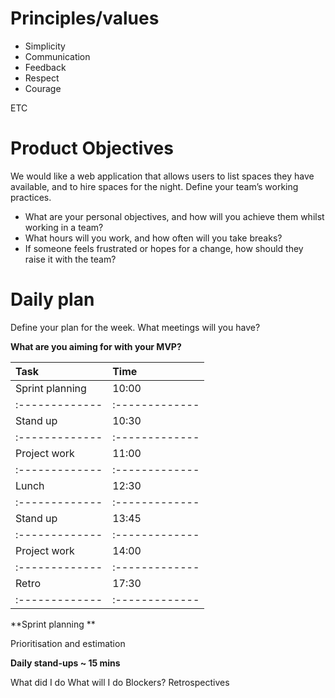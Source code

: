# Principles/values 

* Simplicity
* Communication
* Feedback
* Respect
* Courage 

ETC 

# Product Objectives

We would like a web application that allows users to list spaces they have available, and to hire spaces for the night.
Define your team’s working practices.

* What are your personal objectives, and how will you achieve them whilst working in a team? 
* What hours will you work, and how often will you take breaks? 
* If someone feels frustrated or hopes for a change, how should they raise it with the team?


# Daily plan

Define your plan for the week. What meetings will you have? 

**What are you aiming for with your MVP?**

| Task            | Time           |
| :-------------  | :------------- |
| Sprint planning | 10:00          |
| :-------------  | :------------- |
| Stand up        | 10:30          |
| :-------------  | :------------- |
| Project work    | 11:00          |
| :-------------  | :------------- |
| Lunch           | 12:30          |
| :-------------  | :------------- |
| Stand up        | 13:45          |
| :-------------  | :------------- |
| Project work    | 14:00          |
| :-------------  | :------------- |
| Retro           | 17:30          |
| :-------------  | :------------- |


**Sprint planning **

Prioritisation and estimation

**Daily stand-ups  ~ 15 mins**

What did I do 
What will I do 
Blockers?
Retrospectives


